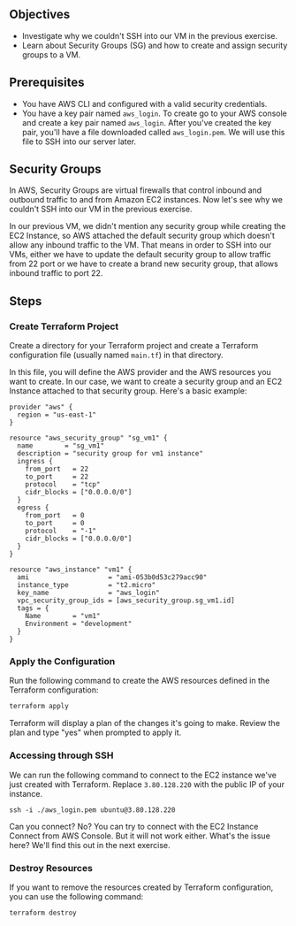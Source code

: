## Objectives

- Investigate why we couldn't SSH into our VM in the previous exercise.
- Learn about Security Groups (SG) and how to create and assign security groups to a VM.

## Prerequisites

- You have AWS CLI and configured with a valid security credentials.
- You have a key pair named `aws_login`. To create go to your AWS console and create a key pair named `aws_login`. After you've created the key pair, you'll have a file downloaded called `aws_login.pem`. We will use this file to SSH into our server later.

## Security Groups

In AWS, Security Groups are virtual firewalls that control inbound and outbound traffic to and from Amazon EC2 instances. Now let's see why we couldn't SSH into our VM in the previous exercise.

In our previous VM, we didn't mention any security group while creating the EC2 Instance, so AWS attached the default security group which doesn't allow any inbound traffic to the VM. That means in order to SSH into our VMs, either we have to update the default security group to allow traffic from 22 port or we have to create a brand new security group, that allows inbound traffic to port 22.

## Steps

### Create Terraform Project

Create a directory for your Terraform project and create a Terraform configuration file (usually named `main.tf`) in that directory.

In this file, you will define the AWS provider and the AWS resources you want to create. In our case, we want to create a security group and an EC2 Instance attached to that security group. Here's a basic example:

```hcl
provider "aws" {
  region = "us-east-1"
}

resource "aws_security_group" "sg_vm1" {
  name        = "sg_vm1"
  description = "security group for vm1 instance"
  ingress {
    from_port   = 22
    to_port     = 22
    protocol    = "tcp"
    cidr_blocks = ["0.0.0.0/0"]
  }
  egress {
    from_port   = 0
    to_port     = 0
    protocol    = "-1"
    cidr_blocks = ["0.0.0.0/0"]
  }
}

resource "aws_instance" "vm1" {
  ami                    = "ami-053b0d53c279acc90"
  instance_type          = "t2.micro"
  key_name               = "aws_login"
  vpc_security_group_ids = [aws_security_group.sg_vm1.id]
  tags = {
    Name        = "vm1"
    Environment = "development"
  }
}
```

### Apply the Configuration

Run the following command to create the AWS resources defined in the Terraform configuration:

```bash
terraform apply
```
Terraform will display a plan of the changes it's going to make. Review the plan and type "yes" when prompted to apply it.

### Accessing through SSH

We can run the following command to connect to the EC2 instance we've just created with Terraform. Replace `3.80.128.220` with the public IP of your instance.

```
ssh -i ./aws_login.pem ubuntu@3.80.128.220
```

Can you connect? No? You can try to connect with the EC2 Instance Connect from AWS Console. But it will not work either. What's the issue here? We'll find this out in the next exercise.


### Destroy Resources

If you want to remove the resources created by Terraform configuration, you can use the following command:

```
terraform destroy
```